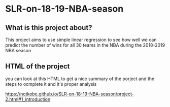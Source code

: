 # SLR-on-18-19-NBA-season

## What is this project about?

This project aims to use simple linear regression to see how well we can predict the number of wins for all 30 teams in the NBA during the 2018-2019 NBA season

## HTML of the project

you can look at this HTML to get a nice summary of the porject and the steps to ocmplete it and it's proper analysis

https://notkobe.github.io/SLR-on-18-19-NBA-season/project-2.html#1_introduction
